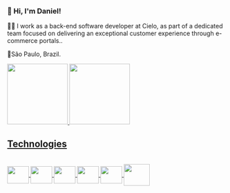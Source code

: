 ### 👋 Hi, I'm Daniel!

💙💼 I work as a back-end software developer at Cielo, as part of a dedicated team focused on delivering an exceptional customer experience through e-commerce portals..

📍São Paulo, Brazil.

<div>
   <a href="https://github.com/devdanielcs">
   <img loading="lazy" height="140em" src="https://github-readme-stats.vercel.app/api/top-langs/?username=devdanielcs&layout=compact&langs_count=7&theme=shadow_blue"/>
   <img loading="lazy" height="140em" src="https://github-readme-stats.vercel.app/api?username=devdanielcs&show_icons=true&theme=shadow_blue&include_all_commits=true&count_private=true"/>
</div>

## **Technologies**
<div style="display: inline_block"><br>
   <img align="center" height="40" width="50" src="https://cdn.jsdelivr.net/gh/devicons/devicon/icons/csharp/csharp-original.svg" />
   <img align="center" height="40" width="50" src="https://cdn.jsdelivr.net/gh/devicons/devicon/icons/dotnetcore/dotnetcore-original.svg" />
   <img align="center" height="40" width="50" src="https://cdn.jsdelivr.net/gh/devicons/devicon/icons/azure/azure-original.svg" />
   <img align="center" height="40" width="50" src="https://cdn.jsdelivr.net/gh/devicons/devicon/icons/redis/redis-original.svg" />
   <img align="center" height="40" width="50" src="https://cdn.jsdelivr.net/gh/devicons/devicon/icons/kubernetes/kubernetes-plain.svg" />
   <img align="center" height="50" width="60" src="https://cdn.jsdelivr.net/gh/devicons/devicon/icons/docker/docker-original.svg" />
</div>

